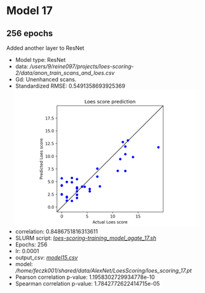 # Model 17
## 256 epochs

Added another layer to ResNet

* Model type: ResNet
* data: */users/9/reine097/projects/loes-scoring-2/data/anon_train_scans_and_loes.csv*
* Gd: Unenhanced scans.
* Standardized RMSE: 0.5491358693925369
![Model 17](model17.png "Model 17")
* correlation:    0.8486751816313611
* SLURM script: [*loes-scoring-training_model_agate_17.sh*](../../../bin/training/loes-scoring-training_model_agate_17.sh)
* Epochs: 256
* lr: 0.0001
* output_csv: [*model15.csv*](model15.csv)
* model: */home/feczk001/shared/data/AlexNet/LoesScoring/loes_scoring_17.pt*
* Pearson correlation p-value: 1.1958302729934778e-10
* Spearman correlation p-value: 1.7842772622414715e-05
